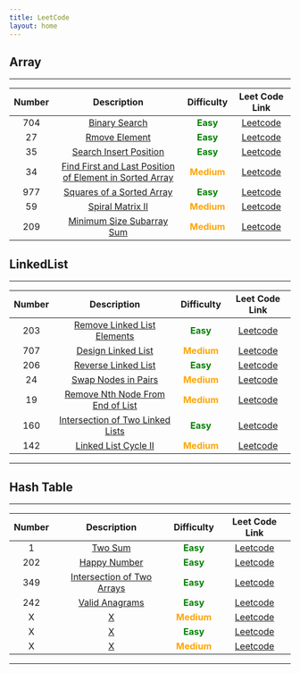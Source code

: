 ```yaml
---
title: LeetCode
layout: home
---
```


## **Array**

---

| Number |                                                               Description                                                               |                  Difficulty                  |                                           Leet Code Link                                           |
| :----: | :-------------------------------------------------------------------------------------------------------------------------------------: | :------------------------------------------: | :------------------------------------------------------------------------------------------------: |
|  704   |                                          [Binary Search](./_posts/Array.md#704-binary-search)                                           |  **<span style="color:green">Easy</span>**   |                      [Leetcode](https://leetcode.com/problems/binary-search/)                      |
|   27   |                                          [Rmove Element](./_posts/Array.md#27-remove-element)                                           |  **<span style="color:green">Easy</span>**   |                     [Leetcode](https://leetcode.com/problems/remove-element/)                      |
|   35   |                                  [Search Insert Position](./_posts/Array.md#35-search-insert-position)                                  |  **<span style="color:green">Easy</span>**   |                 [Leetcode](https://leetcode.com/problems/search-insert-position/)                  |
|   34   | [Find First and Last Position of Element in Sorted Array](./_posts/Array.md#34-find-first-and-last-position-of-element-in-sorted-array) | **<span style="color:orange">Medium</span>** | [Leetcode](https://leetcode.com/problems/find-first-and-last-position-of-element-in-sorted-array/) |
|  977   |                              [Squares of a Sorted Array](./_posts/Array.md#977-squares-of-a-sorted-array)                               |  **<span style="color:green">Easy</span>**   |                [Leetcode](https://leetcode.com/problems/squares-of-a-sorted-array/)                |
|   59   |                                        [Spiral Matrix II](./_posts/Array.md#59-spiral-matrix-ii)                                        | **<span style="color:orange">Medium</span>** |                    [Leetcode](https://leetcode.com/problems/spiral-matrix-ii/)                     |
|  209   |                              [Minimum Size Subarray Sum](./_posts/Array.md#209-minimum-size-subarray-sum)                               | **<span style="color:orange">Medium</span>** |                [Leetcode](https://leetcode.com/problems/minimum-size-subarray-sum/)                |

## **LinkedList**

---

| Number |                                Description                                |                  Difficulty                  |                               Leet Code Link                                |
| :----: | :-----------------------------------------------------------------------: | :------------------------------------------: | :-------------------------------------------------------------------------: |
|  203   |   [Remove Linked List Elements](./_posts/LinkedList/2023-04-07-203.md)    |  **<span style="color:green">Easy</span>**   |    [Leetcode](https://leetcode.cn/problems/remove-linked-list-elements/)    |
|  707   |        [Design Linked List](./_posts/LinkedList/2023-04-07-707.md)        | **<span style="color:orange">Medium</span>** |        [Leetcode](https://leetcode.cn/problems/design-linked-list/)         |
|  206   |       [Reverse Linked List](./_posts/LinkedList/2023-04-07-206.md)        |  **<span style="color:green">Easy</span>**   |        [Leetcode](https://leetcode.cn/problems/reverse-linked-list/)        |
|   24   |        [Swap Nodes in Pairs](./_posts/LinkedList/2023-04-07-24.md)        | **<span style="color:orange">Medium</span>** |        [Leetcode](https://leetcode.cn/problems/swap-nodes-in-pairs/)        |
|   19   | [Remove Nth Node From End of List](./_posts/LinkedList/2023-04-07-19.md)  | **<span style="color:orange">Medium</span>** | [Leetcode](https://leetcode.cn/problems/remove-nth-node-from-end-of-list/)  |
|  160   | [Intersection of Two Linked Lists](./_posts/LinkedList/2023-04-07-160.md) |  **<span style="color:green">Easy</span>**   | [Leetcode](https://leetcode.com/problems/intersection-of-two-linked-lists/) |
|  142   |       [Linked List Cycle II](./_posts/LinkedList/2023-04-07-142.md)       | **<span style="color:orange">Medium</span>** |       [Leetcode](https://leetcode.cn/problems/linked-list-cycle-ii/)        |

---

## **Hash Table**

---

| Number |                            Description                             |                  Difficulty                  |                               Leet Code Link                                |
| :----: | :----------------------------------------------------------------: | :------------------------------------------: | :-------------------------------------------------------------------------: |
|   1    |           [Two Sum](./_posts/HashTable/2023-04-10-1.md)            |  **<span style="color:green">Easy</span>**   |              [Leetcode](https://leetcode.cn/problems/two-sum/)              |
|  202   |        [Happy Number](./_posts/HashTable/2023-04-10-202.md)        |  **<span style="color:green">Easy</span>**   |           [Leetcode](https://leetcode.cn/problems/happy-number/)            |
|  349   | [Intersection of Two Arrays](./_posts/HashTable/2023-04-10-349.md) |  **<span style="color:green">Easy</span>**   |    [Leetcode](https://leetcode.cn/problems/intersection-of-two-arrays/)     |
|  242   |      [ Valid Anagrams](./_posts/HashTable/2023-04-10-242.md)       |  **<span style="color:green">Easy</span>**   |           [Leetcode](https://leetcode.cn/problems/valid-anagram/)           |
|   X    |              [X](./_posts/HashTable/2023-04-10-1.md)               | **<span style="color:orange">Medium</span>** | [Leetcode](https://leetcode.cn/problems/remove-nth-node-from-end-of-list/)  |
|   X    |              [X](./_posts/HashTable/2023-04-10-1.md)               |  **<span style="color:green">Easy</span>**   | [Leetcode](https://leetcode.com/problems/intersection-of-two-linked-lists/) |
|   X    |              [X](./_posts/HashTable/2023-04-10-1.md)               | **<span style="color:orange">Medium</span>** |       [Leetcode](https://leetcode.cn/problems/linked-list-cycle-ii/)        |

---
